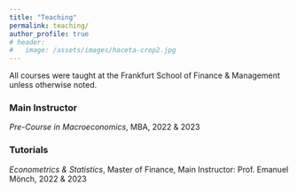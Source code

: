 ```yaml
---
title: "Teaching"
permalink: teaching/
author_profile: true
# header:
#   image: /assets/images/haceta-crop2.jpg
---
```


All courses were taught at the Frankfurt School of Finance & Management unless otherwise noted.

### Main Instructor

*Pre-Course in Macroeconomics*, MBA, 2022 & 2023


### Tutorials

*Econometrics & Statistics*, Master of Finance, Main Instructor: Prof. Emanuel Mönch, 2022 & 2023
